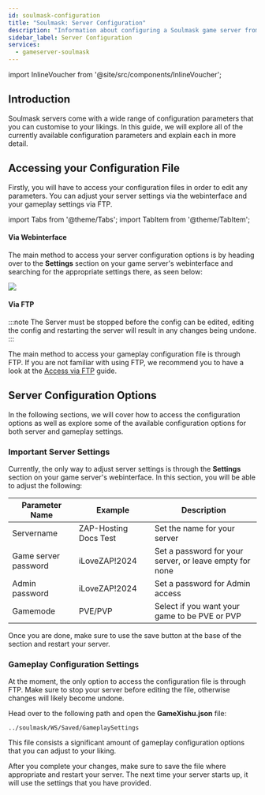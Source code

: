 ```yaml
---
id: soulmask-configuration
title: "Soulmask: Server Configuration"
description: "Information about configuring a Soulmask game server from ZAP-Hosting"
sidebar_label: Server Configuration
services:
  - gameserver-soulmask
---
```


import InlineVoucher from '@site/src/components/InlineVoucher';

## Introduction

Soulmask servers come with a wide range of configuration parameters that you can customise to your likings. In this guide, we will explore all of the currently available configuration parameters and explain each in more detail.

<InlineVoucher />

## Accessing your Configuration File

Firstly, you will have to access your configuration files in order to edit any parameters. You can adjust your server settings via the webinterface and your gameplay settings via FTP.

import Tabs from '@theme/Tabs';
import TabItem from '@theme/TabItem';

<Tabs>
<TabItem value="settings" label="Via Webinterface" default>

#### Via Webinterface

The main method to access your server configuration options is by heading over to the **Settings** section on your game server's webinterface and searching for the appropriate settings there, as seen below:

![](https://screensaver01.zap-hosting.com/index.php/s/QDPzFgWRrfB49HB/preview)
</TabItem>

<TabItem value="ftp" label="Via FTP">

#### Via FTP

:::note
The Server must be stopped before the config can be edited, editing the config and restarting the server will result in any changes being undone.
:::

The main method to access your gameplay configuration file is through FTP. If you are not familiar with using FTP, we recommend you to have a look at the [Access via FTP](gameserver-ftpaccess.md) guide.

</TabItem>
</Tabs>

## Server Configuration Options
In the following sections, we will cover how to access the configuration options as well as explore some of the available configuration options for both server and gameplay settings.

### Important Server Settings

Currently, the only way to adjust server settings is through the **Settings** section on your game server's webinterface. In this section, you will be able to adjust the following:

| Parameter Name       | Example               | Description                                             |
| -------------------- | --------------------- | ------------------------------------------------------- | 
| Servername           | ZAP-Hosting Docs Test | Set the name for your server                            |
| Game server password | iLoveZAP!2024         | Set a password for your server, or leave empty for none |
| Admin password       | iLoveZAP!2024         | Set a password for Admin access                         |
| Gamemode             | PVE/PVP               | Select if you want your game to be PVE or PVP           |

Once you are done, make sure to use the save button at the base of the section and restart your server.

### Gameplay Configuration Settings

At the moment, the only option to access the configuration file is through FTP. Make sure to stop your server before editing the file, otherwise changes will likely become undone.

Head over to the following path and open the **GameXishu.json** file:
```
../soulmask/WS/Saved/GameplaySettings
```

This file consists a significant amount of gameplay configuration options that you can adjust to your liking.

After you complete your changes, make sure to save the file where appropriate and restart your server. The next time your server starts up, it will use the settings that you have provided.

<InlineVoucher />
